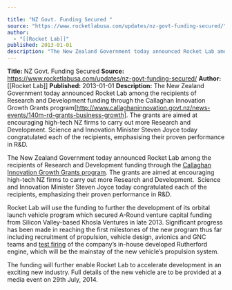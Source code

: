 ```yaml
---

title: "NZ Govt. Funding Secured "
source: "https://www.rocketlabusa.com/updates/nz-govt-funding-secured/"
author:
  - "[[Rocket Lab]]"
published: 2013-01-01
description: "The New Zealand Government today announced Rocket Lab among the recipients of Research and Development funding through the Callaghan Innovation Growth Grants program[http://www.callaghaninnovation.govt.nz/news-events/140m-rd-grants-business-growth]. The grants are aimed at encouraging high-tech NZ firms to carry out more Research and Development. Science and Innovation Minister Steven Joyce today congratulated each of the recipients, emphasising their proven performance in R&amp;D."
---
```


**Title:** NZ Govt. Funding Secured 
**Source:** https://www.rocketlabusa.com/updates/nz-govt-funding-secured/
**Author:** [[Rocket Lab]]
**Published:** 2013-01-01
**Description:** The New Zealand Government today announced Rocket Lab among the recipients of Research and Development funding through the Callaghan Innovation Growth Grants program[http://www.callaghaninnovation.govt.nz/news-events/140m-rd-grants-business-growth]. The grants are aimed at encouraging high-tech NZ firms to carry out more Research and Development. Science and Innovation Minister Steven Joyce today congratulated each of the recipients, emphasising their proven performance in R&amp;D.

The New Zealand Government today announced Rocket Lab among the recipients of Research and Development funding through the [Callaghan Innovation Growth Grants program](http://www.callaghaninnovation.govt.nz/news-events/140m-rd-grants-business-growth). The grants are aimed at encouraging high-tech NZ firms to carry out more Research and Development.  Science and Innovation Minister Steven Joyce today congratulated each of the recipients, emphasizing their proven performance in R&D.

Rocket Lab will use the funding to further the development of its orbital launch vehicle program which secured A-Round venture capital funding from Silicon Valley-based Khosla Ventures in late 2013. Significant progress has been made in reaching the first milestones of the new program thus far including recruitment of propulsion, vehicle design, avionics and GNC teams and [test firing](https://www.rocketlabusa.com/rutherford-engine-test-fire/ "Rutherford Engine Test Fire") of the company’s in-house developed Rutherford engine, which will be the mainstay of the new vehicle’s propulsion system.

The funding will further enable Rocket Lab to accelerate development in an exciting new industry. Full details of the new vehicle are to be provided at a media event on 29th July, 2014.